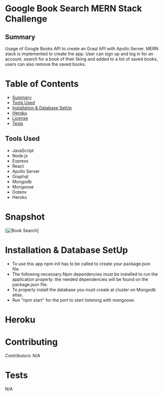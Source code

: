 # Google Book Search MERN Stack Challenge

## Summary

Usage of Google Books API to create an Graql API with Apollo Server. MERN stack is implemented to create the app. User can sign up and log in for an account, search for a book of their liking and added to a list of saved books, users can also remove the saved books.

# Table of Contents 
* [Summary](#Summary)
* [Tools Used](#Tools)
* [Installation & Database SetUp](#Installation)
* [Heroku](#Heroku)
* [License](#license)
* [Tests](#tests)

## Tools Used

* JavaScript
* Node.js
* Express
* React
* Apollo Server
* Graphql
* Mongodb
* Mongoose
* Dotenv
* Heroku


# Snapshot
[![Book Search](images/BookSearchDemo.png)]

# Installation & Database SetUp
* To use this app npm init has to be called to create your package.json file.
* The following necessary Npm dependencies must be installed to run the application properly: the needed dependencies will be found on the package.json file.
* To properly install the database you must create at cluster on Mongodb atlas.
* Run "npm start" for the port to start listening with mongoose.


# Heroku


# Contributing
​Contributors: N/A

# Tests
N/A

